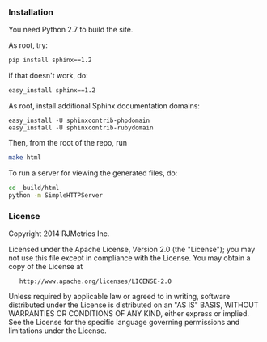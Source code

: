 ### Installation

You need Python 2.7 to build the site.

As root, try:

```bash
pip install sphinx==1.2
```

if that doesn't work, do:

```bash
easy_install sphinx==1.2
```

As root, install additional Sphinx documentation domains:

```
easy_install -U sphinxcontrib-phpdomain
easy_install -U sphinxcontrib-rubydomain
```

Then, from the root of the repo, run

```bash
make html
```

To run a server for viewing the generated files, do:

```bash
cd _build/html
python -m SimpleHTTPServer
```

### License

   Copyright 2014 RJMetrics Inc.

   Licensed under the Apache License, Version 2.0 (the "License");
   you may not use this file except in compliance with the License.
   You may obtain a copy of the License at

       http://www.apache.org/licenses/LICENSE-2.0

   Unless required by applicable law or agreed to in writing, software
   distributed under the License is distributed on an "AS IS" BASIS,
   WITHOUT WARRANTIES OR CONDITIONS OF ANY KIND, either express or implied.
   See the License for the specific language governing permissions and
   limitations under the License.

